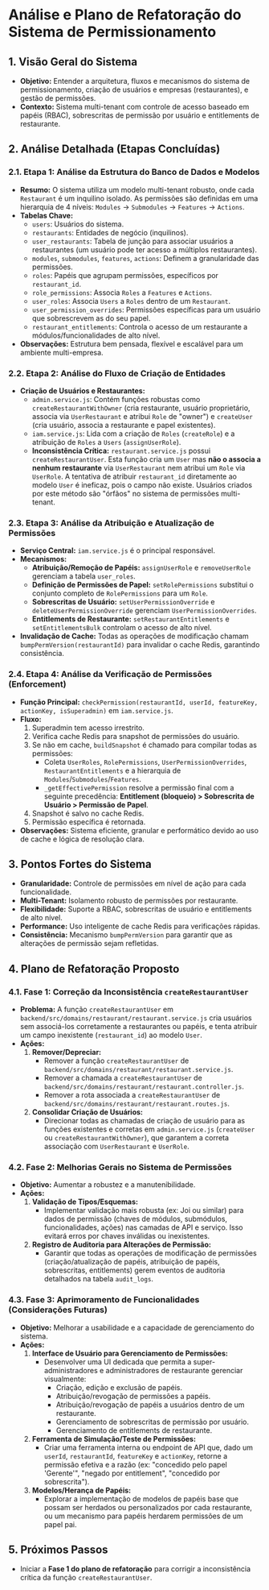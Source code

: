 # Análise e Plano de Refatoração do Sistema de Permissionamento

## 1. Visão Geral do Sistema

*   **Objetivo:** Entender a arquitetura, fluxos e mecanismos do sistema de permissionamento, criação de usuários e empresas (restaurantes), e gestão de permissões.
*   **Contexto:** Sistema multi-tenant com controle de acesso baseado em papéis (RBAC), sobrescritas de permissão por usuário e entitlements de restaurante.

## 2. Análise Detalhada (Etapas Concluídas)

### 2.1. Etapa 1: Análise da Estrutura do Banco de Dados e Modelos

*   **Resumo:** O sistema utiliza um modelo multi-tenant robusto, onde cada `Restaurant` é um inquilino isolado. As permissões são definidas em uma hierarquia de 4 níveis: `Modules` -> `Submodules` -> `Features` -> `Actions`.
*   **Tabelas Chave:**
    *   `users`: Usuários do sistema.
    *   `restaurants`: Entidades de negócio (inquilinos).
    *   `user_restaurants`: Tabela de junção para associar usuários a restaurantes (um usuário pode ter acesso a múltiplos restaurantes).
    *   `modules`, `submodules`, `features`, `actions`: Definem a granularidade das permissões.
    *   `roles`: Papéis que agrupam permissões, específicos por `restaurant_id`.
    *   `role_permissions`: Associa `Roles` a `Features` e `Actions`.
    *   `user_roles`: Associa `Users` a `Roles` dentro de um `Restaurant`.
    *   `user_permission_overrides`: Permissões específicas para um usuário que sobrescrevem as do seu papel.
    *   `restaurant_entitlements`: Controla o acesso de um restaurante a módulos/funcionalidades de alto nível.
*   **Observações:** Estrutura bem pensada, flexível e escalável para um ambiente multi-empresa.

### 2.2. Etapa 2: Análise do Fluxo de Criação de Entidades

*   **Criação de Usuários e Restaurantes:**
    *   `admin.service.js`: Contém funções robustas como `createRestaurantWithOwner` (cria restaurante, usuário proprietário, associa via `UserRestaurant` e atribui `Role` de "owner") e `createUser` (cria usuário, associa a restaurante e papel existentes).
    *   `iam.service.js`: Lida com a criação de `Roles` (`createRole`) e a atribuição de `Roles` a `Users` (`assignUserRole`).
    *   **Inconsistência Crítica:** `restaurant.service.js` possui `createRestaurantUser`. Esta função cria um `User` mas **não o associa a nenhum restaurante** via `UserRestaurant` nem atribui um `Role` via `UserRole`. A tentativa de atribuir `restaurant_id` diretamente ao modelo `User` é ineficaz, pois o campo não existe. Usuários criados por este método são "órfãos" no sistema de permissões multi-tenant.

### 2.3. Etapa 3: Análise da Atribuição e Atualização de Permissões

*   **Serviço Central:** `iam.service.js` é o principal responsável.
*   **Mecanismos:**
    *   **Atribuição/Remoção de Papéis:** `assignUserRole` e `removeUserRole` gerenciam a tabela `user_roles`.
    *   **Definição de Permissões de Papel:** `setRolePermissions` substitui o conjunto completo de `RolePermissions` para um `Role`.
    *   **Sobrescritas de Usuário:** `setUserPermissionOverride` e `deleteUserPermissionOverride` gerenciam `UserPermissionOverrides`.
    *   **Entitlements de Restaurante:** `setRestaurantEntitlements` e `setEntitlementsBulk` controlam o acesso de alto nível.
*   **Invalidação de Cache:** Todas as operações de modificação chamam `bumpPermVersion(restaurantId)` para invalidar o cache Redis, garantindo consistência.

### 2.4. Etapa 4: Análise da Verificação de Permissões (Enforcement)

*   **Função Principal:** `checkPermission(restaurantId, userId, featureKey, actionKey, isSuperadmin)` em `iam.service.js`.
*   **Fluxo:**
    1.  Superadmin tem acesso irrestrito.
    2.  Verifica cache Redis para snapshot de permissões do usuário.
    3.  Se não em cache, `buildSnapshot` é chamado para compilar todas as permissões:
        *   Coleta `UserRoles`, `RolePermissions`, `UserPermissionOverrides`, `RestaurantEntitlements` e a hierarquia de `Modules`/`Submodules`/`Features`.
        *   `_getEffectivePermission` resolve a permissão final com a seguinte precedência: **Entitlement (bloqueio) > Sobrescrita de Usuário > Permissão de Papel**.
    4.  Snapshot é salvo no cache Redis.
    5.  Permissão específica é retornada.
*   **Observações:** Sistema eficiente, granular e performático devido ao uso de cache e lógica de resolução clara.

## 3. Pontos Fortes do Sistema

*   **Granularidade:** Controle de permissões em nível de ação para cada funcionalidade.
*   **Multi-Tenant:** Isolamento robusto de permissões por restaurante.
*   **Flexibilidade:** Suporte a RBAC, sobrescritas de usuário e entitlements de alto nível.
*   **Performance:** Uso inteligente de cache Redis para verificações rápidas.
*   **Consistência:** Mecanismo `bumpPermVersion` para garantir que as alterações de permissão sejam refletidas.

## 4. Plano de Refatoração Proposto

### 4.1. Fase 1: Correção da Inconsistência `createRestaurantUser`

*   **Problema:** A função `createRestaurantUser` em `backend/src/domains/restaurant/restaurant.service.js` cria usuários sem associá-los corretamente a restaurantes ou papéis, e tenta atribuir um campo inexistente (`restaurant_id`) ao modelo `User`.
*   **Ações:**
    1.  **Remover/Depreciar:**
        *   Remover a função `createRestaurantUser` de `backend/src/domains/restaurant/restaurant.service.js`.
        *   Remover a chamada a `createRestaurantUser` de `backend/src/domains/restaurant/restaurant.controller.js`.
        *   Remover a rota associada a `createRestaurantUser` de `backend/src/domains/restaurant/restaurant.routes.js`.
    2.  **Consolidar Criação de Usuários:**
        *   Direcionar todas as chamadas de criação de usuário para as funções existentes e corretas em `admin.service.js` (`createUser` ou `createRestaurantWithOwner`), que garantem a correta associação com `UserRestaurant` e `UserRole`.

### 4.2. Fase 2: Melhorias Gerais no Sistema de Permissões

*   **Objetivo:** Aumentar a robustez e a manutenibilidade.
*   **Ações:**
    1.  **Validação de Tipos/Esquemas:**
        *   Implementar validação mais robusta (ex: Joi ou similar) para dados de permissão (chaves de módulos, submódulos, funcionalidades, ações) nas camadas de API e serviço. Isso evitará erros por chaves inválidas ou inexistentes.
    2.  **Registro de Auditoria para Alterações de Permissão:**
        *   Garantir que todas as operações de modificação de permissões (criação/atualização de papéis, atribuição de papéis, sobrescritas, entitlements) gerem eventos de auditoria detalhados na tabela `audit_logs`.

### 4.3. Fase 3: Aprimoramento de Funcionalidades (Considerações Futuras)

*   **Objetivo:** Melhorar a usabilidade e a capacidade de gerenciamento do sistema.
*   **Ações:**
    1.  **Interface de Usuário para Gerenciamento de Permissões:**
        *   Desenvolver uma UI dedicada que permita a super-administradores e administradores de restaurante gerenciar visualmente:
            *   Criação, edição e exclusão de papéis.
            *   Atribuição/revogação de permissões a papéis.
            *   Atribuição/revogação de papéis a usuários dentro de um restaurante.
            *   Gerenciamento de sobrescritas de permissão por usuário.
            *   Gerenciamento de entitlements de restaurante.
    2.  **Ferramenta de Simulação/Teste de Permissões:**
        *   Criar uma ferramenta interna ou endpoint de API que, dado um `userId`, `restaurantId`, `featureKey` e `actionKey`, retorne a permissão efetiva e a razão (ex: "concedido pelo papel 'Gerente'", "negado por entitlement", "concedido por sobrescrita").
    3.  **Modelos/Herança de Papéis:**
        *   Explorar a implementação de modelos de papéis base que possam ser herdados ou personalizados por cada restaurante, ou um mecanismo para papéis herdarem permissões de um papel pai.

## 5. Próximos Passos

*   Iniciar a **Fase 1 do plano de refatoração** para corrigir a inconsistência crítica da função `createRestaurantUser`.
